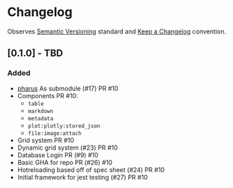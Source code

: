 # Changelog

Observes [Semantic Versioning](https://semver.org/spec/v2.0.0.html) standard and [Keep a Changelog](https://keepachangelog.com/en/1.0.0/) convention.

## [0.1.0] - TBD

### Added

- [pharus](https://github.com/datajoint/pharus) As submodule (#17) PR #10
- Components PR #10:
  - `table`
  - `markdown`
  - `metadata`
  - `plot:plotly:stored_json`
  - `file:image:attach`
- Grid system PR #10
- Dynamic grid system (#23) PR #10
- Database Login PR (#9) #10
- Basic GHA for repo PR (#26) #10
- Hotreloading based off of spec sheet (#24) PR #10
- Initial framework for jest testing (#27) PR #10

